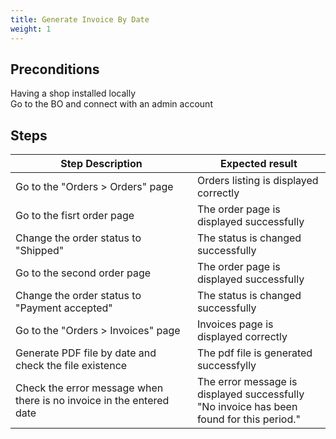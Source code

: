 ```yaml
---
title: Generate Invoice By Date
weight: 1
---
```


## Preconditions

Having a shop installed locally\
Go to the BO and connect with an admin account
## Steps
| Step Description | Expected result |
| ----- | ----- |
| Go to the "Orders > Orders" page | Orders listing is displayed correctly |
| Go to the fisrt order page | The order page is displayed successfully |
| Change the order status to "Shipped" | The status is changed successfully |
| Go to the second order page | The order page is displayed successfully |
| Change the order status to "Payment accepted" | The status is changed successfully |
| Go to the "Orders > Invoices" page | Invoices page is displayed correctly |
| Generate PDF file by date and check the file existence | The pdf file is generated successfylly |
| Check the error message when there is no invoice in the entered date | The error message is displayed successfully<br>"No invoice has been found for this period." |
